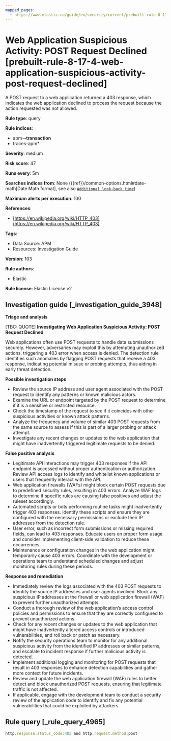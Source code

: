 ```yaml
---
mapped_pages:
  - https://www.elastic.co/guide/en/security/current/prebuilt-rule-8-17-4-web-application-suspicious-activity-post-request-declined.html
---
```


# Web Application Suspicious Activity: POST Request Declined [prebuilt-rule-8-17-4-web-application-suspicious-activity-post-request-declined]

A POST request to a web application returned a 403 response, which indicates the web application declined to process the request because the action requested was not allowed.

**Rule type**: query

**Rule indices**:

* apm-**-transaction**
* traces-apm*

**Severity**: medium

**Risk score**: 47

**Runs every**: 5m

**Searches indices from**: None ({{ref}}/common-options.html#date-math[Date Math format], see also [`Additional look-back time`](docs-content://solutions/security/detect-and-alert/create-detection-rule.md#rule-schedule))

**Maximum alerts per execution**: 100

**References**:

* [https://en.wikipedia.org/wiki/HTTP_403](https://en.wikipedia.org/wiki/HTTP_403)

**Tags**:

* Data Source: APM
* Resources: Investigation Guide

**Version**: 103

**Rule authors**:

* Elastic

**Rule license**: Elastic License v2

## Investigation guide [_investigation_guide_3948]

**Triage and analysis**

[TBC: QUOTE]
**Investigating Web Application Suspicious Activity: POST Request Declined**

Web applications often use POST requests to handle data submissions securely. However, adversaries may exploit this by attempting unauthorized actions, triggering a 403 error when access is denied. The detection rule identifies such anomalies by flagging POST requests that receive a 403 response, indicating potential misuse or probing attempts, thus aiding in early threat detection.

**Possible investigation steps**

* Review the source IP address and user agent associated with the POST request to identify any patterns or known malicious actors.
* Examine the URL or endpoint targeted by the POST request to determine if it is a sensitive or restricted resource.
* Check the timestamp of the request to see if it coincides with other suspicious activities or known attack patterns.
* Analyze the frequency and volume of similar 403 POST requests from the same source to assess if this is part of a larger probing or attack attempt.
* Investigate any recent changes or updates to the web application that might have inadvertently triggered legitimate requests to be denied.

**False positive analysis**

* Legitimate API interactions may trigger 403 responses if the API endpoint is accessed without proper authentication or authorization. Review API access logs to identify and whitelist known applications or users that frequently interact with the API.
* Web application firewalls (WAFs) might block certain POST requests due to predefined security rules, resulting in 403 errors. Analyze WAF logs to determine if specific rules are causing false positives and adjust the ruleset accordingly.
* Automated scripts or bots performing routine tasks might inadvertently trigger 403 responses. Identify these scripts and ensure they are configured with the necessary permissions or exclude their IP addresses from the detection rule.
* User error, such as incorrect form submissions or missing required fields, can lead to 403 responses. Educate users on proper form usage and consider implementing client-side validation to reduce these occurrences.
* Maintenance or configuration changes in the web application might temporarily cause 403 errors. Coordinate with the development or operations team to understand scheduled changes and adjust monitoring rules during these periods.

**Response and remediation**

* Immediately review the logs associated with the 403 POST requests to identify the source IP addresses and user agents involved. Block any suspicious IP addresses at the firewall or web application firewall (WAF) to prevent further unauthorized attempts.
* Conduct a thorough review of the web application’s access control policies and permissions to ensure that they are correctly configured to prevent unauthorized actions.
* Check for any recent changes or updates to the web application that might have inadvertently altered access controls or introduced vulnerabilities, and roll back or patch as necessary.
* Notify the security operations team to monitor for any additional suspicious activity from the identified IP addresses or similar patterns, and escalate to incident response if further malicious activity is detected.
* Implement additional logging and monitoring for POST requests that result in 403 responses to enhance detection capabilities and gather more context for future incidents.
* Review and update the web application firewall (WAF) rules to better detect and block unauthorized POST requests, ensuring that legitimate traffic is not affected.
* If applicable, engage with the development team to conduct a security review of the application code to identify and fix any potential vulnerabilities that could be exploited by attackers.


## Rule query [_rule_query_4965]

```js
http.response.status_code:403 and http.request.method:post
```


